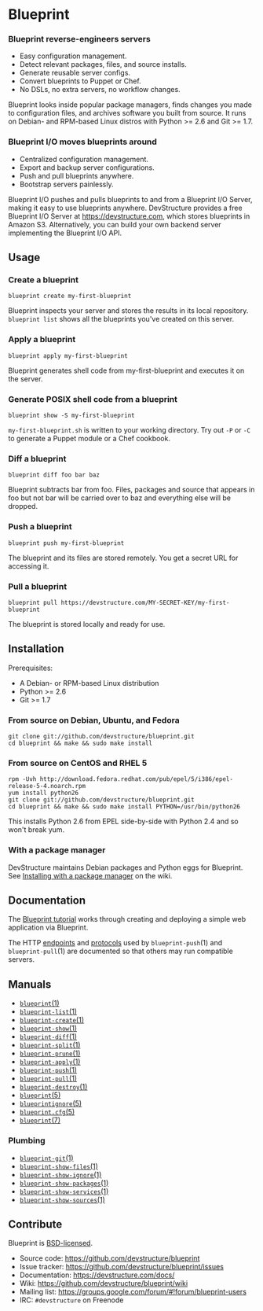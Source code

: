 # Blueprint

### Blueprint reverse-engineers servers

* Easy configuration management.
* Detect relevant packages, files, and source installs.
* Generate reusable server configs.
* Convert blueprints to Puppet or Chef.
* No DSLs, no extra servers, no workflow changes.

Blueprint looks inside popular package managers, finds changes you made to configuration files, and archives software you built from source.  It runs on Debian- and RPM-based Linux distros with Python >= 2.6 and Git >= 1.7.

### Blueprint I/O moves blueprints around

* Centralized configuration management.
* Export and backup server configurations.
* Push and pull blueprints anywhere.
* Bootstrap servers painlessly.

Blueprint I/O pushes and pulls blueprints to and from a Blueprint I/O Server, making it easy to use blueprints anywhere. DevStructure provides a free Blueprint I/O Server at <https://devstructure.com>, which stores blueprints in Amazon S3. Alternatively, you can build your own backend server implementing the Blueprint I/O API.

## Usage

### Create a blueprint

    blueprint create my-first-blueprint

Blueprint inspects your server and stores the results in its local repository.  `blueprint list` shows all the blueprints you've created on this server.

### Apply a blueprint

    blueprint apply my-first-blueprint

Blueprint generates shell code from my-first-blueprint and executes it on the server. 

### Generate POSIX shell code from a blueprint

	blueprint show -S my-first-blueprint

`my-first-blueprint.sh` is written to your working directory.  Try out `-P` or `-C` to generate a Puppet module or a Chef cookbook.

### Diff a blueprint

	blueprint diff foo bar baz

Blueprint subtracts bar from foo. Files, packages and source that appears in foo but not bar will be carried over to baz and everything else will be dropped.

### Push a blueprint

    blueprint push my-first-blueprint

The blueprint and its files are stored remotely.  You get a secret URL for accessing it.

### Pull a blueprint

    blueprint pull https://devstructure.com/MY-SECRET-KEY/my-first-blueprint

The blueprint is stored locally and ready for use.

## Installation

Prerequisites:

* A Debian- or RPM-based Linux distribution
* Python >= 2.6
* Git >= 1.7

### From source on Debian, Ubuntu, and Fedora

	git clone git://github.com/devstructure/blueprint.git
	cd blueprint && make && sudo make install

### From source on CentOS and RHEL 5

	rpm -Uvh http://download.fedora.redhat.com/pub/epel/5/i386/epel-release-5-4.noarch.rpm
	yum install python26
	git clone git://github.com/devstructure/blueprint.git
	cd blueprint && make && sudo make install PYTHON=/usr/bin/python26

This installs Python 2.6 from EPEL side-by-side with Python 2.4 and so won't break yum.

### With a package manager

DevStructure maintains Debian packages and Python eggs for Blueprint.  See [Installing with a package manager](https://github.com/devstructure/blueprint/wiki/Installing-with-a-package-manager) on the wiki.

## Documentation

The [Blueprint tutorial](https://devstructure.com/docs/tutorial.html) works through creating and deploying a simple web application via Blueprint.

The HTTP [endpoints](https://devstructure.com/docs/endpoints.html) and [protocols](https://devstructure.com/docs/protocols.html) used by `blueprint-push`(1) and `blueprint-pull`(1) are documented so that others may run compatible servers.

## Manuals

* [`blueprint`(1)](http://devstructure.github.com/blueprint/blueprint.1.html)
* [`blueprint-list`(1)](http://devstructure.github.com/blueprint/blueprint-list.1.html)
* [`blueprint-create`(1)](http://devstructure.github.com/blueprint/blueprint-create.1.html)
* [`blueprint-show`(1)](http://devstructure.github.com/blueprint/blueprint-show.1.html)
* [`blueprint-diff`(1)](http://devstructure.github.com/blueprint/blueprint-diff.1.html)
* [`blueprint-split`(1)](http://devstructure.github.com/blueprint/blueprint-split.1.html)
* [`blueprint-prune`(1)](http://devstructure.github.com/blueprint/blueprint-prune.1.html)
* [`blueprint-apply`(1)](http://devstructure.github.com/blueprint/blueprint-apply.1.html)
* [`blueprint-push`(1)](http://devstructure.github.com/blueprint/blueprint-push.1.html)
* [`blueprint-pull`(1)](http://devstructure.github.com/blueprint/blueprint-pull.1.html)
* [`blueprint-destroy`(1)](http://devstructure.github.com/blueprint/blueprint-destroy.1.html)
* [`blueprint`(5)](http://devstructure.github.com/blueprint/blueprint.5.html)
* [`blueprintignore`(5)](http://devstructure.github.com/blueprint/blueprintignore.5.html)
* [`blueprint.cfg`(5)](http://devstructure.github.com/blueprint/blueprint.cfg.5.html)
* [`blueprint`(7)](http://devstructure.github.com/blueprint/blueprint.7.html)

### Plumbing

* [`blueprint-git`(1)](http://devstructure.github.com/blueprint/blueprint-git.1.html)
* [`blueprint-show-files`(1)](http://devstructure.github.com/blueprint/blueprint-show-files.1.html)
* [`blueprint-show-ignore`(1)](http://devstructure.github.com/blueprint/blueprint-show-ignore.1.html)
* [`blueprint-show-packages`(1)](http://devstructure.github.com/blueprint/blueprint-show-packages.1.html)
* [`blueprint-show-services`(1)](http://devstructure.github.com/blueprint/blueprint-show-services.1.html)
* [`blueprint-show-sources`(1)](http://devstructure.github.com/blueprint/blueprint-show-sources.1.html)

## Contribute

Blueprint is [BSD-licensed](https://github.com/devstructure/blueprint/blob/master/LICENSE).

* Source code: <https://github.com/devstructure/blueprint>
* Issue tracker: <https://github.com/devstructure/blueprint/issues>
* Documentation: <https://devstructure.com/docs/>
* Wiki: <https://github.com/devstructure/blueprint/wiki>
* Mailing list: <https://groups.google.com/forum/#!forum/blueprint-users>
* IRC: `#devstructure` on Freenode
